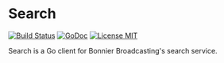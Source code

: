 # Search

[![Build Status](https://travis-ci.org/TV4/search-go.svg?branch=master)](https://travis-ci.org/TV4/search-go)
[![GoDoc](https://img.shields.io/badge/godoc-reference-blue.svg?style=flat)](https://godoc.org/github.com/TV4/search-go)
[![License MIT](https://img.shields.io/badge/license-MIT-lightgrey.svg?style=flat)](https://github.com/TV4/search-go#license)

Search is a Go client for Bonnier Broadcasting's search service.
